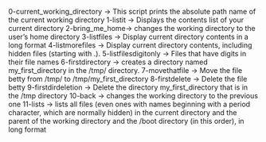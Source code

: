 0-current_working_directory -> This script prints the absolute path name of the current working directory
1-listit -> Displays the contents list of your current directory
2-bring_me_home-> changes the working directory to the user’s home directory
3-listfiles -> Display current directory contents in a long format
4-listmorefiles -> Display current directory contents, including hidden files (starting with .). 
5-listfilesdigitonly -> Files that have digits in their file names
6-firstdirectory -> creates a directory named my_first_directory in the /tmp/ directory.
7-movethatfile -> Move the file betty from /tmp/ to /tmp/my_first_directory
8-firstdelete -> Delete the file betty
9-firstdirdeletion -> Delete the directory my_first_directory that is in the /tmp directory
10-back -> changes the working directory to the previous one
11-lists -> lists all files (even ones with names beginning with a period character, which are normally hidden) in the current directory and the parent of the working directory and the /boot directory (in this order), in long format

